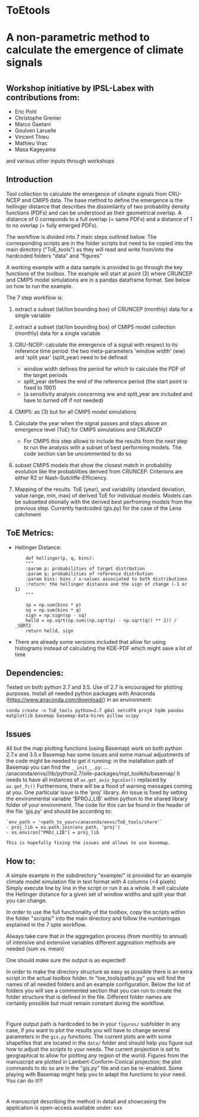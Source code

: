 # ToEtools
# A non-parametric method to calculate the emergence of climate signals
#
## Workshop initiative by IPSL-Labex with contributions from:
 - Eric Pohl
 - Christophe Grenier
 - Marco Gaetani
 - Goulven Laruelle
 - Vincent Thieu
 - Mathieu Vrac
 - Masa Kageyama

and various other inputs through workshops

## Introduction
Tool collection to calculate the emergence of climate signals from CRU-NCEP and CMIP5 data. The base method to define
the emergence is the hellinger distance that describes the dissimilarity of two probability density functions (PDFs)
and can be understood as their geometrical overlap. A distance of 0 correponds to a full overlap (= same PDFs) and a
distance of 1 to no overlap (= fully emerged PDFs).

The workflow is divided into 7 main steps outlined below. The corresponding scripts are in the folder scripts but need
to be copied into the main directory ("ToE_tools") as they will read and write from/into the hardcoded folders "data"
and "figures"

A working example with a data sample is provided to go through the key functions of the toolbox.
The example will start at point (3) where CRUNCEP and CMIP5 model simulations are in a pandas dataframe format. See
below on how to run the example.



The 7 step workflow is:

1) extract a subset (lat/lon bounding box) of CRUNCEP (monthly) data for a single variable
2) extract a subset (lat/lon bounding box) of CMIP5 model collection (monthly) data for a single variable
3) CRU-NCEP: calculate the emergence of a signal with respect to its reference time period:
    the two meta-parameters 'window width' (ww) and 'split year' (split_year) need to be defined:
    - window width defines the period for which to calculate the PDF of the target periods
    - split_year defines the end of the reference period (the start point is fixed to 1901)
    - (a sensitivity analysis concerning ww and split_year are included and have to turned off if not needed)
4) CMIP5: as (3) but for all CMIP5 model simulations
5) Calculate the year when the signal passes and stays above an emergence level (ToE) for CMIP5 simulations and CRUNCEP
    - For CMIP5 this step allows to include the results from the next step to run the analysis with a subset of best performing models. The code section can be uncommented to do so

6) subset CMIP5 models that show the closest match in probability evolution like the probabilities derived from
    CRUNCEP. Criterions are either R2 or Nash-Sutcliffe-Efficiency.
7) Mapping of the results. ToE (year), and variability (standard deviation, value range, min, max) of derived ToE for
    individual models. Models can be subsetted otionally with the derived best perfroming models from the previous step.
    Currently hardcoded (gis.py) for the case of the Lena catchment

## ToE Metrics:
- Hellinger Distance:
    ```
        def hellinger(p, q, bins):
        """
        :param p: probabilities of target distrbution
        :param q: probabilities of reference distrbution
        :param bins: bins / x-values associated to both distributions
        :return: the hellinger distance and the sign of change (-1 or 1)
        """

        sp = np.sum(bins * p)
        sq = np.sum(bins * q)
        sign = np.sign(sp - sq)
        helld = np.sqrt(np.sum((np.sqrt(p) - np.sqrt(q)) ** 2)) / _SQRT2
        return helld, sign
    ```

- There are already some versions included that allow for using histograms instead of calculating the KDE-PDF which might save a lot of time

## Dependencies:
Tested on both python 2.7 and 3.5. Use of 2.7 is encouraged for plotting purposes.
Install all needed python packages with Anaconda (https://www.anaconda.com/download/) in an environment:

```conda create -n ToE_tools python=2.7 gdal netcdf4 proj4 tqdm pandas matplotlib basemap basemap-data-hires pillow scipy```

## Issues
All but the map plotting functions (using Basemap) work on both python 2.7.x and 3.5.x
Basemap has some issues and some manual adjustments of the code might be needed to get it running:
    in the installation path of Basemap you can find the ```__init__.py```:
    ... /anaconda/envs/<environment-name>/lib/python2.7/site-packages/mpl_toolkits/basemap/
    It needs to have all instances of ```ax.get_axis_bgcolor()``` replaced by ```ax.get_fc()```
    Furthermore, there will be a flood of warning messages coming at you.
    One particular issue is the 'proj' library. An issue is fixed by setting the environmental variable '$PROJ_LIB'
    within python to the shared library folder of your environment. The code for this can be found in the header of the
    file 'gis.py' and should be according to:

    `env_path = '<path_to_your>/anaconda/envs/ToE_tools/share'`
    - proj_lib = os.path.join(env_path, 'proj')
    - os.environ["PROJ_LIB"] = proj_lib

    This is hopefully fixing the issues and allows to use basemap.

## How to:
A simple example in the subdirectory "example/" is provided for an example climate model simulation file in text format with 4 columns (=4 pixels)
Simply execute line by line in the script or run it as a whole. It will calculate the Hellinger distance for a given set of window widths and split year that you can change.

In order to use the full functionality of the toolbox, copy the scripts within the folder "scripts/" into the main directory and follow the numberingas explained in the 7 spte workflow.

Always take care that in the aggregation process (from monthly to annual) of intensive and extensive variables different aggreation methods are needed (sum vs. mean)

One should make sure the output is as expected!

In order to make the directory structure as easy as possible there is an extra script in the actual toolbox folder. In "toe_tools/paths.py" you will find the names of all needed folders and an example configuration. Below the list of folders you will see a commented section that you can run to create the folder structure that is defined in the file. Different folder names are certainly possible but must remain constant during the workflow.

#
Figure output path is hardcoded to be in your ```figures/``` subfolder
In any case, if you want to plot the results you will have to change several parameters in the ```gis.py``` functions.
The current plots are with some shapefiles that are located in the ```data/``` folder and should help you figure out how to adjust the scripts to your needs.
The current projection is set to geographical to allow for plotting any region of the world. 
Figures from the manuscript are plotted in Lambert-Conform-Conical projection; the plot commands to do so are in the "gis.py" file and can be re-enabled.
Some playing with Basemap might help you to adapt the functions to your need. You can do it!!!

# 
A manuscript describing the method in detail and showcasing the application is open-access available under:
xxx
